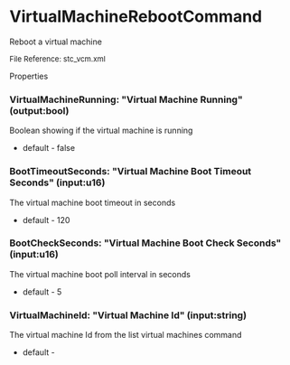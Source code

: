 # VirtualMachineRebootCommand

Reboot a virtual machine

<font size="2">File Reference: stc_vcm.xml</font>

<text>Properties</text>

### VirtualMachineRunning: "Virtual Machine Running" (output:bool)

Boolean showing if the virtual machine is running

* default - false
### BootTimeoutSeconds: "Virtual Machine Boot Timeout Seconds" (input:u16)

The virtual machine boot timeout in seconds

* default - 120
### BootCheckSeconds: "Virtual Machine Boot Check Seconds" (input:u16)

The virtual machine boot poll interval in seconds

* default - 5
### VirtualMachineId: "Virtual Machine Id" (input:string)

The virtual machine Id from the list virtual machines command

* default - 
